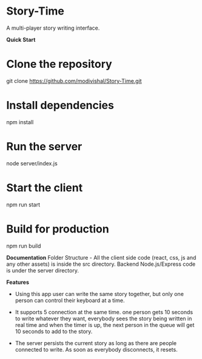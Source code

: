 # Story-Time
A multi-player story writing interface.

**Quick Start**

# Clone the repository
git clone https://github.com/modivishal/Story-Time.git

# Install dependencies
npm install

# Run the server
node server/index.js

# Start the client
npm run start

# Build for production
npm run build

**Documentation**
Folder Structure - All the client side code (react, css, js and any other assets) is inside the src directory. Backend Node.js/Express code is under the server directory.

**Features**
- Using this app user can write the same story together, but only one person can control their keyboard at a time. 

- It supports 5 connection at the same time. one person gets 10 seconds to write whatever they want, everybody sees the story being written in real time and when the timer is up, the next person in the queue will get 10 seconds to add to the story.

- The server persists the current story as long as there are people connected to write. As soon as everybody disconnects, it resets.

